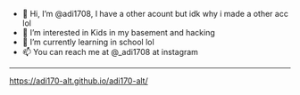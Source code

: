 - 👋 Hi, I’m @adi1708, I have a other acount but idk why i made a other acc lol
- 👀 I’m interested in Kids in my basement and hacking
- 🌱 I’m currently learning in school lol
- 📫 You can reach me at @_adi1708 at instagram

<!---
adi170-alt/adi170-alt is a ✨ special ✨ repository because its `README.md` (this file) appears on your GitHub profile.
You can click the Preview link to take a look at your changes.
--->
----------------
https://adi170-alt.github.io/adi170-alt/
